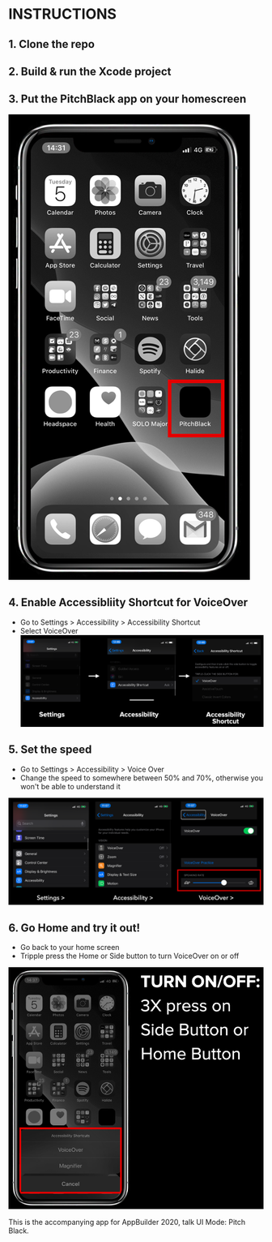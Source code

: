 # INSTRUCTIONS

## 1. Clone the repo

## 2. Build & run the Xcode project

## 3. Put the PitchBlack app on your homescreen 
![homescreen img](Img/homescreen.png)

## 4. Enable Accessibliity Shortcut for VoiceOver

* Go to Settings > Accessibility > Accessibility Shortcut
* Select VoiceOver
![accessibility shortcut img](Img/accessibilityShortcut.png)

## 5. Set the speed

* Go to Settings > Accessibility > Voice Over
* Change the speed to somewhere between 50% and 70%, otherwise you won't be able to understand it

![speed img](Img/speed.png)

## 6. Go Home and try it out!
* Go back to your home screen
* Tripple press the Home or Side button to turn VoiceOver on or off

![vo shortcut img](Img/voShortcut.png)

This is the accompanying app for AppBuilder 2020, talk UI Mode: Pitch Black.

